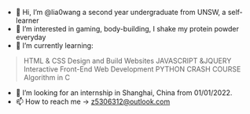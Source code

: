 - 👋 Hi, I’m @lia0wang a second year undergraduate from UNSW, a self-learner
- 👀 I’m interested in gaming, body-building, I shake my protein powder everyday
- 🌱 I’m currently learning:
>HTML & CSS Design and Build Websites
>JAVASCRIPT &JQUERY Interactive Front-End Web Development
>PYTHON CRASH COURSE
>Algorithm in C
- 💞️ I’m looking for an internship in Shanghai, China from 01/01/2022.
- 📫 How to reach me -> z5306312@outlook.com

<!---
lia0wang/lia0wang is a ✨ special ✨ repository because its `README.md` (this file) appears on your GitHub profile.
You can click the Preview link to take a look at your changes.
--->
